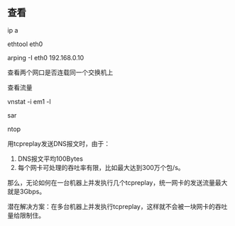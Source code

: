 ## 查看

ip a

ethtool eth0

arping -I eth0 192.168.0.10

查看两个网口是否连载同一个交换机上

查看流量

vnstat -i em1 -l

sar

ntop



用tcpreplay发送DNS报文时，由于：

1. DNS报文平均100Bytes
2. 每个网卡可处理的吞吐率有限，比如最大达到300万个包/s。

那么，无论如何在一台机器上并发执行几个tcpreplay，统一网卡的发送流量最大就是3Gbps。

潜在解决方案：在多台机器上并发执行tcpreplay，这样就不会被一块网卡的吞吐量给限制住。




